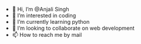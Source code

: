 - 👋 Hi, I’m @Anjali Singh
- 👀 I’m interested in coding 
- 🌱 I’m currently learning python
- 💞️ I’m looking to collaborate on web development
- 📫 How to reach me by mail

<!---
Poochlie/Poochlie is a ✨ special ✨ repository because its `README.md` (this file) appears on your GitHub profile.
You can click the Preview link to take a look at your changes.
--->
